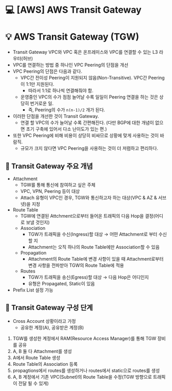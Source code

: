 💻 [AWS] AWS Transit Gateway
=============================
# 💡 AWS Transit Gateway (TGW)

* Transit Gateway VPC와 VPC 혹은 온프레미스와 VPC를 연결할 수 있는 L3 라우터(허브)
* VPC를 연결하는 방법 중 하나인 VPC Peering의 단점을 개선
* VPC Peering의 단점은 다음과 같다.
    * VPC간 전이성 Peering이 지원되지 않음(Non-Transitive). VPC간 Peering이 1:1만 지원된다. 
        * 따라서 1:1로 하나씩 연결해줘야 함.
    * 운영중인 VPC의 수가 점점 늘어날 수록 일일이 Peering 연결을 하는 것은 상당히 번거로운 일.
        * 즉, Peering의 수가 `n(n-1)/2` 개가 된다.
* 이러한 단점을 개선한 것이 Transit Gateway.
    * 연결 할 VPC의 수가 늘어날 수록 간편해진다. (다만 BGP에 대한 개념이 없으면 초기 구축에 있어서 다소 난이도가 있는 편.)
* 또한 VPC Peering에 비해 비용이 상당히 비싸므로 상황에 맞게 사용하는 것이 바람직.
    * 규모가 크지 않다면 VPC Peering을 사용하는 것이 더 저렴하고 편리하다.

## 📌 Transit Gateway 주요 개념

* Attachment
    * TGW를 통해 통신에 참여하고 싶은 주체
    * VPC, VPN, Peering 등이 대상
    * Attach 유형이 VPC인 경우, TGW와 통신하고자 하는 대상(VPC & AZ & 서브넷)을 지정
* Route Table
    * TGW에 연결된 Attchment으로부터 들어온 트래픽의 다음 Hop을 결정(어디로 보낼 것인지) 
    * Association
        * TGW가 트래픽을 수신(Ingress)할 대상 → 어떤 Attachment로 부터 수신할 지
        * Attachment는 오직 하나의 Route Table에만 Association할 수 있음
    * Propagation
        * Attachment의 Route Table에 변경 사항이 있을 때 Attachment로부터 변경 사항을 전파받아 TGW의 Route Table에 적용
    * Routes
        * TGW가 트래픽을 송신(Egress)할 대상 → 다음 Hop은 어디인지
        * 유형은 Propagated, Static이 있음
* Prefix List 설정 가능

## 📌 Transit Gateway 구성 단계

* Cross Account 상황이라고 가정
    * 공유한 계정(A), 공유받은 계정(B)

1. TGW를 생성한 계정에서 RAM(Resource Access Manager)를 통해 TGW 장비를 공유
2. A, B 둘 다 Attachment를 생성
3. A에서 Route Table 생성
4. Route Table의 Association 등록
5. propagtions에서 routes를 생성하거나 routes에서 static으로 routes를 생성
6. A, B 계정에서 기존 VPC(Subnet)의 Route Table을 수정(TGW 방향으로 트래픽이 전달 될 수 있게) 
